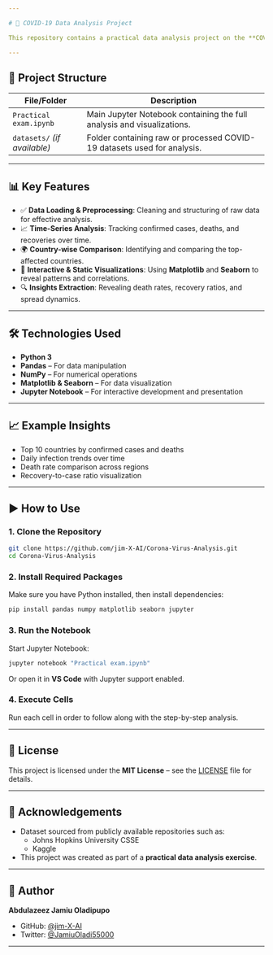 ```yaml
---

# 🦠 COVID-19 Data Analysis Project

This repository contains a practical data analysis project on the **COVID-19 pandemic**, conducted using **Python** and key data science libraries. The goal is to explore and visualize **global trends in infections, deaths, and recoveries** during the pandemic, providing meaningful insights into its impact across different regions and time periods.

---
```


## 📁 Project Structure

| File/Folder | Description |
|------------|-------------|
| `Practical exam.ipynb` | Main Jupyter Notebook containing the full analysis and visualizations. |
| `datasets/` *(if available)* | Folder containing raw or processed COVID-19 datasets used for analysis. |

---

## 📊 Key Features

- ✅ **Data Loading & Preprocessing**: Cleaning and structuring of raw data for effective analysis.
- 📈 **Time-Series Analysis**: Tracking confirmed cases, deaths, and recoveries over time.
- 🌍 **Country-wise Comparison**: Identifying and comparing the top-affected countries.
- 🎨 **Interactive & Static Visualizations**: Using **Matplotlib** and **Seaborn** to reveal patterns and correlations.
- 🔍 **Insights Extraction**: Revealing death rates, recovery ratios, and spread dynamics.

---

## 🛠️ Technologies Used

- **Python 3**
- **Pandas** – For data manipulation
- **NumPy** – For numerical operations
- **Matplotlib & Seaborn** – For data visualization
- **Jupyter Notebook** – For interactive development and presentation

---

## 📈 Example Insights

- Top 10 countries by confirmed cases and deaths
- Daily infection trends over time
- Death rate comparison across regions
- Recovery-to-case ratio visualization

---

## ▶️ How to Use

### 1. Clone the Repository

```bash
git clone https://github.com/jim-X-AI/Corona-Virus-Analysis.git
cd Corona-Virus-Analysis
```

### 2. Install Required Packages

Make sure you have Python installed, then install dependencies:

```bash
pip install pandas numpy matplotlib seaborn jupyter
```

### 3. Run the Notebook

Start Jupyter Notebook:

```bash
jupyter notebook "Practical exam.ipynb"
```

Or open it in **VS Code** with Jupyter support enabled.

### 4. Execute Cells

Run each cell in order to follow along with the step-by-step analysis.

---

## 📄 License

This project is licensed under the **MIT License** – see the [LICENSE](LICENSE) file for details.

---

## 🙌 Acknowledgements

- Dataset sourced from publicly available repositories such as:
  - Johns Hopkins University CSSE
  - Kaggle
- This project was created as part of a **practical data analysis exercise**.

---

## 👤 Author

**Abdulazeez Jamiu Oladipupo**

- GitHub: [@jim-X-AI](https://github.com/jim-X-AI)
- Twitter: [@JamiuOladi55000](https://twitter.com/JamiuOladi55000)

---
